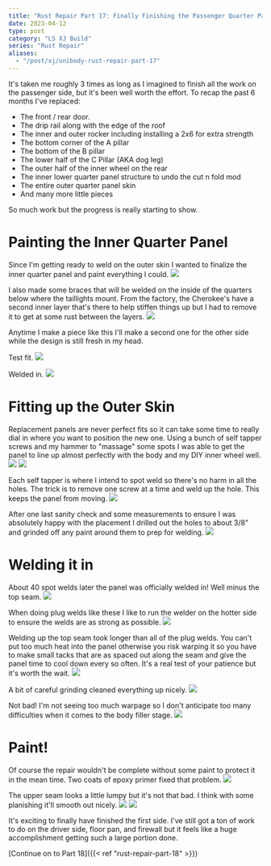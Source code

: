 ```yaml
---
title: "Rust Repair Part 17: Finally Finishing the Passenger Quarter Panel"
date: 2023-04-12
type: post
category: "LS XJ Build"
series: "Rust Repair"
aliases:
  - "/post/xj/unibody-rust-repair-part-17"
---
```


It's taken me roughly 3 times as long as I imagined to finish all the work on the passenger side, but it's been well worth the effort. To recap the past 6 months I've replaced:

- The front / rear door.
- The drip rail along with the edge of the roof
- The inner and outer rocker including installing a 2x6 for extra strength
- The bottom corner of the A pillar
- The bottom of the B pillar
- The lower half of the C Pillar (AKA dog leg)
- The outer half of the inner wheel on the rear
- The inner lower quarter panel structure to undo the cut n fold mod
- The entire outer quarter panel skin
- And many more little pieces

So much work but the progress is really starting to show.

# Painting the Inner Quarter Panel

Since I'm getting ready to weld on the outer skin I wanted to finalize the inner quarter panel and paint everything I could.
![](images/1.jpg)

I also made some braces that will be welded on the inside of the quarters below where the taillights mount. From the factory, the Cherokee's have a second inner layer that's there to help stiffen things up but I had to remove it to get at some rust between the layers.
![](images/2.jpg)

Anytime I make a piece like this I'll make a second one for the other side while the design is still fresh in my head.

Test fit.
![](images/3.jpg)

Welded in.
![](images/8.jpg)

# Fitting up the Outer Skin

Replacement panels are never perfect fits so it can take some time to really dial in where you want to position the new one. Using a bunch of self tapper screws and my hammer to "massage" some spots I was able to get the panel to line up almost perfectly with the body and my DIY inner wheel well.
![](images/4.jpg)
![](images/5.jpg)

Each self tapper is where I intend to spot weld so there's no harm in all the holes. The trick is to remove one screw at a time and weld up the hole. This keeps the panel from moving.
![](images/6.jpg)

After one last sanity check and some measurements to ensure I was absolutely happy with the placement I drilled out the holes to about 3/8" and grinded off any paint around them to prep for welding.
![](images/7.jpg)

# Welding it in

About 40 spot welds later the panel was officially welded in! Well minus the top seam.
![](images/9.jpg)

When doing plug welds like these I like to run the welder on the hotter side to ensure the welds are as strong as possible.
![](images/10.jpg)

Welding up the top seam took longer than all of the plug welds. You can't put too much heat into the panel otherwise you risk warping it so you have to make small tacks that are as spaced out along the seam and give the panel time to cool down every so often. It's a real test of your patience but it's worth the wait.
![](images/11.jpg)

A bit of careful grinding cleaned everything up nicely.
![](images/12.jpg)

Not bad! I'm not seeing too much warpage so I don't anticipate too many difficulties when it comes to the body filler stage.
![](images/13.jpg)

# Paint!

Of course the repair wouldn't be complete without some paint to protect it in the mean time. Two coats of epoxy primer fixed that problem.
![](images/14.jpg)

The upper seam looks a little lumpy but it's not that bad. I think with some planishing it'll smooth out nicely.
![](images/15.jpg)
![](images/16.jpg)

It's exciting to finally have finished the first side. I've still got a ton of work to do on the driver side, floor pan, and firewall but it feels like a huge accomplishment getting such a large portion done.

[Continue on to Part 18]({{< ref "rust-repair-part-18" >}})
